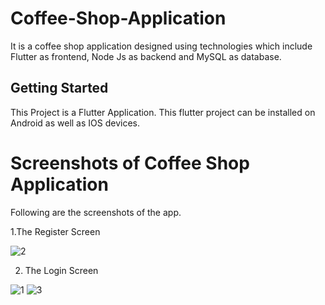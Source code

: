 # Coffee-Shop-Application
It is a coffee shop application designed using technologies which include Flutter as frontend, Node Js as backend and MySQL as database.


## Getting Started

This Project is a Flutter Application.
This flutter project can be installed on Android as well as IOS devices.


# Screenshots of Coffee Shop Application
Following are the screenshots of the app.

1.The Register Screen

![2](https://user-images.githubusercontent.com/43025108/163679613-ba05fbbd-a607-49c5-95bb-aee674a6a964.jpg)


2. The Login Screen

![1](https://user-images.githubusercontent.com/43025108/163679704-320e8a30-dc19-44ba-9e17-1ba9c9923838.jpg)
![3](https://user-images.githubusercontent.com/43025108/163679734-852b3d02-9229-46c0-b4fa-c5f1d0b8f692.jpg)
